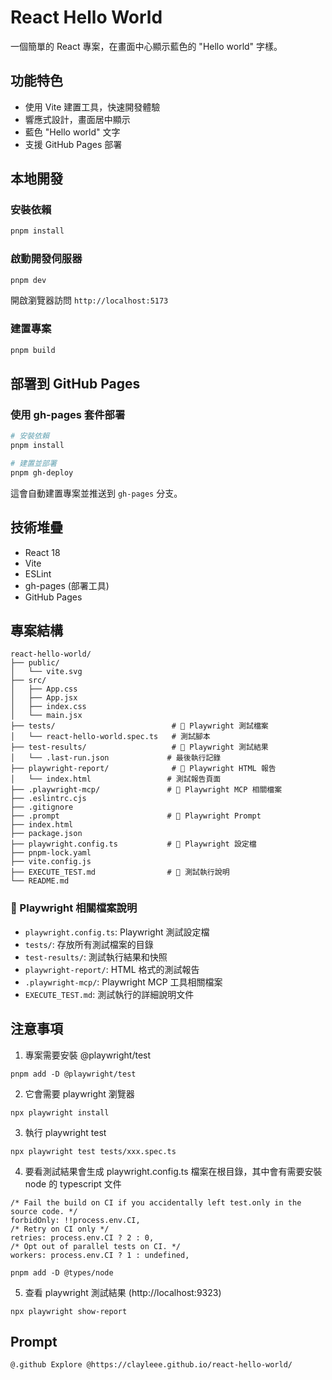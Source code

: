 # React Hello World

一個簡單的 React 專案，在畫面中心顯示藍色的 "Hello world" 字樣。

## 功能特色

- 使用 Vite 建置工具，快速開發體驗
- 響應式設計，畫面居中顯示
- 藍色 "Hello world" 文字
- 支援 GitHub Pages 部署

## 本地開發

### 安裝依賴

```bash
pnpm install
```

### 啟動開發伺服器

```bash
pnpm dev
```

開啟瀏覽器訪問 `http://localhost:5173`

### 建置專案

```bash
pnpm build
```

## 部署到 GitHub Pages

### 使用 gh-pages 套件部署

```bash
# 安裝依賴
pnpm install

# 建置並部署
pnpm gh-deploy
```

這會自動建置專案並推送到 `gh-pages` 分支。

## 技術堆疊

- React 18
- Vite
- ESLint
- gh-pages (部署工具)
- GitHub Pages

## 專案結構

```
react-hello-world/
├── public/
│   └── vite.svg
├── src/
│   ├── App.css
│   ├── App.jsx
│   ├── index.css
│   └── main.jsx
├── tests/                          # 🧪 Playwright 測試檔案
│   └── react-hello-world.spec.ts   # 測試腳本
├── test-results/                   # 🧪 Playwright 測試結果
│   └── .last-run.json             # 最後執行記錄
├── playwright-report/              # 🧪 Playwright HTML 報告
│   └── index.html                 # 測試報告頁面
├── .playwright-mcp/               # 🧪 Playwright MCP 相關檔案
├── .eslintrc.cjs
├── .gitignore
├── .prompt                        # 🧪 Playwright Prompt
├── index.html
├── package.json
├── playwright.config.ts           # 🧪 Playwright 設定檔
├── pnpm-lock.yaml
├── vite.config.js
├── EXECUTE_TEST.md                # 🧪 測試執行說明
└── README.md
```

### 🧪 Playwright 相關檔案說明
- `playwright.config.ts`: Playwright 測試設定檔
- `tests/`: 存放所有測試檔案的目錄
- `test-results/`: 測試執行結果和快照
- `playwright-report/`: HTML 格式的測試報告
- `.playwright-mcp/`: Playwright MCP 工具相關檔案
- `EXECUTE_TEST.md`: 測試執行的詳細說明文件

## 注意事項
1. 專案需要安裝 @playwright/test
```
pnpm add -D @playwright/test
```

2. 它會需要 playwright 瀏覽器
```
npx playwright install
```

3. 執行 playwright test
```
npx playwright test tests/xxx.spec.ts
```

4. 要看測試結果會生成 playwright.config.ts 檔案在根目錄，其中會有需要安裝 node 的 typescript 文件
```
/* Fail the build on CI if you accidentally left test.only in the source code. */
forbidOnly: !!process.env.CI,
/* Retry on CI only */
retries: process.env.CI ? 2 : 0,
/* Opt out of parallel tests on CI. */
workers: process.env.CI ? 1 : undefined,
```

```
pnpm add -D @types/node
```

5. 查看 playwright 測試結果 (http://localhost:9323)
```
npx playwright show-report
```

## Prompt

```
@.github Explore @https://clayleee.github.io/react-hello-world/
```
